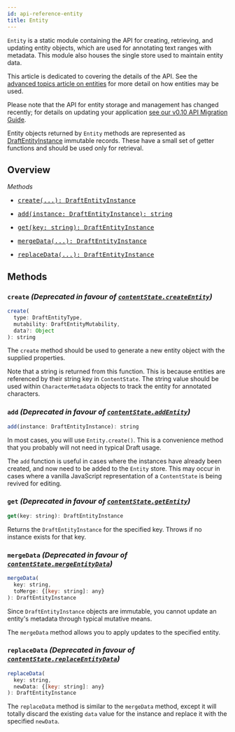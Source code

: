 ```yaml
---
id: api-reference-entity
title: Entity
---
```


`Entity` is a static module containing the API for creating, retrieving, and
updating entity objects, which are used for annotating text ranges with metadata.
This module also houses the single store used to maintain entity data.

This article is dedicated to covering the details of the API. See the
[advanced topics article on entities](/docs/advanced-topics-entities)
for more detail on how entities may be used.

Please note that the API for entity storage and management has changed recently;
for details on updating your application
[see our v0.10 API Migration Guide](/docs/v0-10-api-migration#content).

Entity objects returned by `Entity` methods are represented as
[DraftEntityInstance](https://github.com/facebook/draft-js/blob/master/src/model/entity/DraftEntityInstance.js) immutable records. These have a small set of getter functions and should
be used only for retrieval.

## Overview

_Methods_

<ul class="apiIndex">
  <li>
    <a href="#create">
      <pre>create(...): DraftEntityInstance</pre>
    </a>
  </li>
  <li>
    <a href="#add">
      <pre>add(instance: DraftEntityInstance): string</pre>
    </a>
  </li>
  <li>
    <a href="#get">
      <pre>get(key: string): DraftEntityInstance</pre>
    </a>
  </li>
  <li>
    <a href="#mergedata">
      <pre>mergeData(...): DraftEntityInstance</pre>
    </a>
  </li>
  <li>
    <a href="#replacedata">
      <pre>replaceData(...): DraftEntityInstance</pre>
    </a>
  </li>
</ul>

## Methods

### `create` _(Deprecated in favour of [`contentState.createEntity`](/docs/api-reference-content-state#createentity))_

```js
create(
  type: DraftEntityType,
  mutability: DraftEntityMutability,
  data?: Object
): string
```

The `create` method should be used to generate a new entity object with the
supplied properties.

Note that a string is returned from this function. This is because entities
are referenced by their string key in `ContentState`. The string value should
be used within `CharacterMetadata` objects to track the entity for annotated
characters.

### `add` _(Deprecated in favour of [`contentState.addEntity`](/docs/api-reference-content-state#addentity))_

```js
add(instance: DraftEntityInstance): string
```

In most cases, you will use `Entity.create()`. This is a convenience method
that you probably will not need in typical Draft usage.

The `add` function is useful in cases where the instances have already been
created, and now need to be added to the `Entity` store. This may occur in cases
where a vanilla JavaScript representation of a `ContentState` is being revived
for editing.

### `get` _(Deprecated in favour of [`contentState.getEntity`](/docs/api-reference-content-state#getentity))_

```js
get(key: string): DraftEntityInstance
```

Returns the `DraftEntityInstance` for the specified key. Throws if no instance
exists for that key.

### `mergeData` _(Deprecated in favour of [`contentState.mergeEntityData`](/docs/api-reference-content-state#mergeentitydata))_

```js
mergeData(
  key: string,
  toMerge: {[key: string]: any}
): DraftEntityInstance
```

Since `DraftEntityInstance` objects are immutable, you cannot update an entity's
metadata through typical mutative means.

The `mergeData` method allows you to apply updates to the specified entity.

### `replaceData` _(Deprecated in favour of [`contentState.replaceEntityData`](/docs/api-reference-content-state#replaceentitydata))_

```js
replaceData(
  key: string,
  newData: {[key: string]: any}
): DraftEntityInstance
```

The `replaceData` method is similar to the `mergeData` method, except it will
totally discard the existing `data` value for the instance and replace it with
the specified `newData`.
